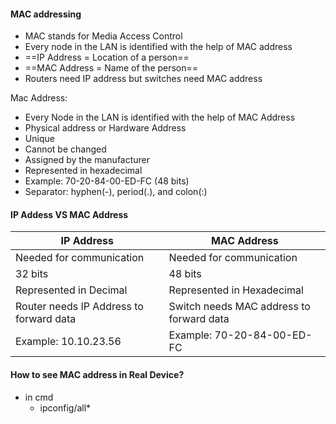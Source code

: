 #### MAC addressing
- MAC stands for Media Access Control
- Every node in the LAN is identified with the help of MAC address
- ==IP Address = Location of a person==
- ==MAC Address = Name of the person==
- Routers need IP address but switches need MAC address

Mac Address:
- Every Node in the LAN is identified with the help of MAC Address
- Physical address or Hardware Address
- Unique
- Cannot be changed
- Assigned by the manufacturer
- Represented in hexadecimal
- Example: 70-20-84-00-ED-FC (48 bits)
- Separator: hyphen(-), period(.), and colon(:)


#### IP Addess VS MAC Address

| IP Address                              | MAC Address                              |
| --------------------------------------- | ---------------------------------------- |
| Needed for communication                | Needed for communication                 |
| 32 bits                                 | 48 bits                                  |
| Represented in Decimal                  | Represented in Hexadecimal               |
| Router needs IP Address to forward data | Switch needs MAC address to forward data |
| Example: 10.10.23.56                    | Example: 70-20-84-00-ED-FC                                         |


#### How to see MAC address in Real Device?
- in cmd
	- ipconfig/all*